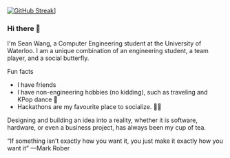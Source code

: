 [![GitHub Streak](https://github-readme-streak-stats.herokuapp.com/?user=PrecisionPilot&theme=tokyonight)](https://git.io/streak-stats)]

### Hi there 👋
I'm Sean Wang, a Computer Engineering student at the University of Waterloo. I am a unique combination of an engineering student, a team player, and a social butterfly.

Fun facts
- I have friends
- I have non-engineering hobbies (no kidding), such as traveling and KPop dance 🕺
- Hackathons are my favourite place to socialize. 👩‍💻

Designing and building an idea into a reality, whether it is software, hardware, or even a business project, has always been my cup of tea.

“If something isn’t exactly how you want it, you just make it exactly how you want it”
—Mark Rober

<!--
**PilotPrix/PilotPrix** is a ✨ _special_ ✨ repository because its `README.md` (this file) appears on your GitHub profile.

Here are some ideas to get you started:

- 🔭 I’m currently working on ...
- 🌱 I’m currently learning ...
- 👯 I’m looking to collaborate on ...
- 🤔 I’m looking for help with ...
- 💬 Ask me about ...
- 📫 How to reach me: ...
- 😄 Pronouns: ...
- ⚡ Fun fact: ...
-->
